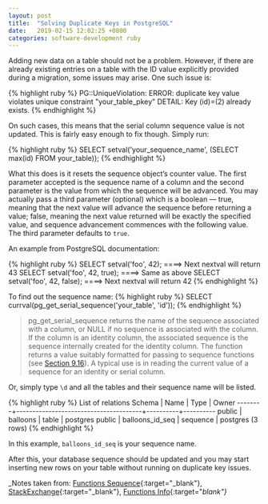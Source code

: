 ```yaml
---
layout: post
title:  "Solving Duplicate Keys in PostgreSQL"
date:   2019-02-15 12:02:25 +0800
categories: software-development ruby
---
```


Adding new data on a table should not be a problem. However, if there are already existing entries on a table with the ID value explicitly provided during a migration, some issues may arise. One such issue is:

{% highlight ruby %}
PG::UniqueViolation: ERROR:  duplicate key value violates unique constraint "your_table_pkey"
DETAIL:  Key (id)=(2) already exists.
{% endhighlight %}

On such cases, this means that the serial column sequence value is not updated. This is fairly easy enough to fix though. Simply run:

{% highlight ruby %}
SELECT setval('your_sequence_name', (SELECT max(id) FROM your_table));
{% endhighlight %}

What this does is it resets the sequence object’s counter value. The first parameter accepted is the sequence name of a column and the second parameter is the value from which the sequence will be advanced. You may actually pass a third parameter (optional) which is a boolean — true, meaning that the next value will advance the sequence before returning a value; false, meaning the next value returned will be exactly the specified value, and sequence advancement commences with the following value. The third parameter defaults to `true`.

An example from PostgreSQL documentation:

{% highlight ruby %}
SELECT setval('foo', 42); ====> Next nextval will return 43 
SELECT setval('foo', 42, true); ====> Same as above 
SELECT setval('foo', 42, false); ====> Next nextval will return 42
{% endhighlight %}

To find out the sequence name:
{% highlight ruby %}
SELECT currval(pg_get_serial_sequence('your_table', 'id'));
{% endhighlight %}

> pg_get_serial_sequence returns the name of the sequence associated with a column, or NULL if no sequence is associated with the column. If the column is an identity column, the associated sequence is the sequence internally created for the identity column. The function returns a value suitably formatted for passing to sequence functions (see [Section 9.16](https://www.postgresql.org/docs/current/functions-sequence.html)). A typical use is in reading the current value of a sequence for an identity or serial column.

Or, simply type `\d` and all the tables and their sequence name will be listed.

{% highlight ruby %}
                          List of relations
 Schema |                 Name                  |   Type   |  Owner
--------+---------------------------------------+----------+----------
 public | balloons                              | table    | postgres
 public | balloons_id_seq                       | sequence | postgres
(3 rows)
{% endhighlight %}

In this example, `balloons_id_seq` is your sequence name.

After this, your database sequence should be updated and you may start inserting new rows on your table without running on duplicate key issues.

_Notes taken from: [Functions Sequence](https://www.postgresql.org/docs/8.2/functions-sequence.html){:target="_blank"}, [StackExchange](https://dba.stackexchange.com/questions/46125/why-does-postgres-generate-an-already-used-pk-value){:target="_blank"}, [Functions Info](https://www.postgresql.org/docs/current/functions-info.html#FUNCTIONS-INFO-CATALOG-TABLE){:target="_blank"}_